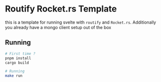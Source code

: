 # Routify Rocket.rs Template

this is a template for running svelte with `routify` and `Rocket.rs`.
Additionally you already have a mongo client setup out of the box

## Running
```sh
# First time ?
pnpm install
cargo build

# Running
make run
```